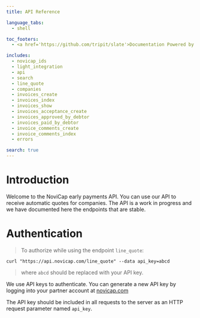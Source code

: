 ```yaml
---
title: API Reference

language_tabs:
  - shell

toc_footers:
  - <a href='https://github.com/tripit/slate'>Documentation Powered by Slate</a>

includes:
  - novicap_ids
  - light_integration
  - api
  - search
  - line_quote
  - companies
  - invoices_create
  - invoices_index
  - invoices_show
  - invoices_acceptance_create
  - invoices_approved_by_debtor
  - invoices_paid_by_debtor
  - invoice_comments_create
  - invoice_comments_index
  - errors

search: true
---
```


# Introduction

Welcome to the NoviCap early payments API. You can use our API to receive automatic quotes for companies. The API is a work in progress and we have documented here the endpoints that are stable.

# Authentication

> To authorize while using the endpoint `line_quote`:

```shell
curl "https://api.novicap.com/line_quote" --data api_key=abcd
```

> where `abcd` should be replaced with your API key.

We use API keys to authenticate. You can generate a new API key by logging into your partner account at [novicap.com](https://www.novicap.com)

The API key should be included in all requests to the server as an HTTP request parameter named `api_key`.

